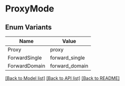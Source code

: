 # ProxyMode

## Enum Variants

| Name | Value |
|---- | -----|
| Proxy | proxy |
| ForwardSingle | forward_single |
| ForwardDomain | forward_domain |


[[Back to Model list]](../README.md#documentation-for-models) [[Back to API list]](../README.md#documentation-for-api-endpoints) [[Back to README]](../README.md)


